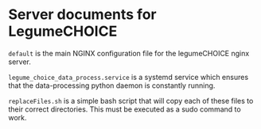 # Server documents for LegumeCHOICE

`default` is the main NGINX configuration file for the legumeCHOICE nginx server. 

`legume_choice_data_process.service` is a systemd service which ensures that the data-processing python daemon is constantly running.

`replaceFiles.sh` is a simple bash script that will copy each of these files to their correct directories. This must be executed as a sudo command to work.
